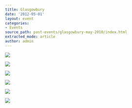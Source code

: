 ```yaml
---
title: Glasgowbury
date: '2012-05-01'
layout: event
categories:
- Events
source_path: past-events/glasgowbury-may-2010/index.html
extracted_mode: article
author: admin
---
```


[![](/assets/images/2012/08/glasgowbury-021-150x150.jpg)](/assets/images/2012/08/glasgowbury-021.jpg)

[![](/assets/images/2012/08/glasgowbury-023-150x150.jpg)](/assets/images/2012/08/glasgowbury-023.jpg)

[![](/assets/images/2012/08/glasgowbury-024-150x150.jpg)](/assets/images/2012/08/glasgowbury-024.jpg)

[![](/assets/images/2012/08/glasgowbury-035-150x150.jpg)](/assets/images/2012/08/glasgowbury-035.jpg)

[![](/assets/images/2012/08/glasgowbury-042-150x150.jpg)](/assets/images/2012/08/glasgowbury-042.jpg)

[![](/assets/images/2012/08/glasgowbury-043-150x150.jpg)](/assets/images/2012/08/glasgowbury-043.jpg)
